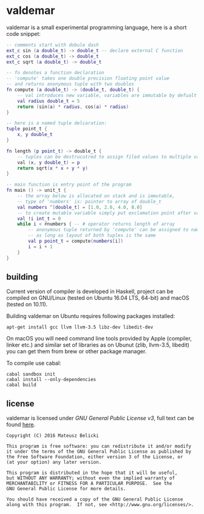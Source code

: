 valdemar
========

valdemar is a small experimental programming language, here is a short code
snippet:

```lua
-- comments start with dobule dash
ext_c sin (a double_t) -> double_t -- declare external C function
ext_c cos (a double_t) -> double_t
ext_c sqrt (a double_t) -> double_t

-- fn denotes a function declaration
-- 'compute' takes one double precision floating point value 
-- and returns anonymous tuple with two doubles
fn compute (a double_t) -> (double_t, double_t) {
    -- val introduces new variable, variables are immutable by defualt
    val radius double_t = 5
    return (sin(a) * radius, cos(a) * radius)
}

-- here is a named tuple delcaration:
tuple point_t {
    x, y double_t
}

fn length (p point_t) -> double_t {
    -- tuples can be destrucutred to assign filed values to multiple variables
    val (x, y double_t) = p 
    return sqrt(x * x + y * y)
}

-- main function is entry point of the program
fn main () -> unit_t {
    -- the array below is allocated on stack and is immutable,
    -- type of 'numbers' is: pointer to array of double_t
    val numbers ^[double_t] = [1.0, 2.0, 4.0, 8.0]
    -- to create mutable variable simply put exclamation point after val:
    val !i int_t = 0
    while i < #numbers { -- # operator returns length of array
        -- anonymous tuple returned by 'compute' can be assigned to named tuple
        -- as long as layout of both tuples is the same
        val p point_t = compute(numbers[i])
        i = i + 1
    }
}
```

building
--------

Current version of compiler is developed in Haskell, project can be compiled on
GNU/Linux (tested on Ubuntu 16.04 LTS, 64-bit) and macOS (tested on 10.11).

Building valdemar on Ubuntu requires following packages installed:

```shell
apt-get install gcc llvm llvm-3.5 libz-dev libedit-dev
```

On macOS you will need command line tools provided by Apple (compiler, linker etc.) and similar set of libraries as on Ubunut (zlib, llvm-3.5, libedit) you can get them from brew or other package manager.

To compile use cabal:

```shell
cabal sandbox init
cabal install --only-dependencies 
cabal build
```

license
-------

valdemar is licensed under *GNU General Public License v3*, full text can be
found [here](gpl.md).

    Copyright (C) 2016 Mateusz Belicki

    This program is free software: you can redistribute it and/or modify
    it under the terms of the GNU General Public License as published by
    the Free Software Foundation, either version 3 of the License, or
    (at your option) any later version.

    This program is distributed in the hope that it will be useful,
    but WITHOUT ANY WARRANTY; without even the implied warranty of
    MERCHANTABILITY or FITNESS FOR A PARTICULAR PURPOSE.  See the
    GNU General Public License for more details.

    You should have received a copy of the GNU General Public License
    along with this program.  If not, see <http://www.gnu.org/licenses/>.

